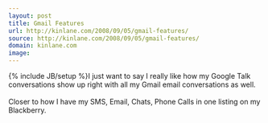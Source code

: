 ```yaml
---
layout: post
title: Gmail Features
url: http://kinlane.com/2008/09/05/gmail-features/
source: http://kinlane.com/2008/09/05/gmail-features/
domain: kinlane.com
image: 
---
```

{% include JB/setup %}I just want to say I really like how my Google Talk conversations show up right with all my Gmail email conversations as well.<br />
<br />
Closer to how I have my SMS, Email, Chats, Phone Calls in one listing on my Blackberry.